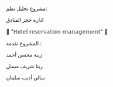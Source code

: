 مشروع تحليل نظم:

ادارة حجز الفنادق 
     
 🏢  "ℍ𝕠𝕥𝕖𝕝 𝕣𝕖𝕤𝕖𝕣𝕧𝕒𝕥𝕚𝕠𝕟 𝕞𝕒𝕟𝕒𝕘𝕖𝕞𝕖𝕟𝕥"  🏢

المشروع تقدمة :

زينة محسن أحمد

ريتا شريف مستل 

سالي أديب سلمان

